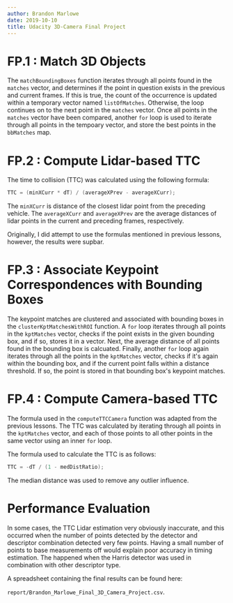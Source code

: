 ```yaml
---
author: Brandon Marlowe
date: 2019-10-10
title: Udacity 3D-Camera Final Project
---
```


# FP.1 : Match 3D Objects

The `matchBoundingBoxes` function iterates through all points found in the `matches` vector, and
determines if the point in question exists in the previous and current frames. If this is true, the
count of the occurrence is updated within a temporary vector named `listOfMatches`. Otherwise, the
loop continues on to the next point in the `matches` vector. Once all points in the `matches` vector
have been compared, another `for` loop is used to iterate through all points in the tempoary
vector, and store the best points in the `bbMatches` map.

# FP.2 : Compute Lidar-based TTC

The time to collision (TTC) was calculated using the following formula:

```cpp
TTC = (minXCurr * dT) / (averageXPrev - averageXCurr);
```

The `minXCurr` is distance of the closest lidar point from the preceding vehicle. The `averageXCurr`
and `averageXPrev` are the average distances of lidar points in the current and preceding frames,
respectively.

Originally, I did attempt to use the formulas mentioned in previous lessons, however, the results
were supbar.

# FP.3 : Associate Keypoint Correspondences with Bounding Boxes

The keypoint matches are clustered and associated with bounding boxes in the
`clusterKptMatchesWithROI` function. A `for` loop iterates through all points in the `kptMatches`
vector, checks if the point exists in the given bounding box, and if so, stores it in a vector.
Next, the average distance of all points found in the bounding box is calcuated. Finally, another
`for` loop again iterates through all the points in the `kptMatches` vector, checks if it's again
within the bounding box, and if the current point falls within a distance threshold. If so, the
point is stored in that bounding box's keypoint matches.

# FP.4 : Compute Camera-based TTC

The formula used in the `computeTTCCamera` function was adapted from the previous lessons. The TTC
was calculated by iterating through all points in the `kptMatches` vector, and each of those points
to all other points in the same vector using an inner `for` loop.

The formula used to calculate the TTC is as follows:

```cpp
TTC = -dT / (1 - medDistRatio);
```

The median distance was used to remove any outlier influence.

# Performance Evaluation

In some cases, the TTC Lidar estimation very obviously inaccurate, and this occurred when the
number of points detected by the detector and descriptor combination detected very few points.
Having a small number of points to base measurements off would explain poor accuracy in timing
estimation. The happened when the Harris detector was used in combination with other descriptor
type.

A spreadsheet containing the final results can be found here:

`report/Brandon_Marlowe_Final_3D_Camera_Project.csv`.
